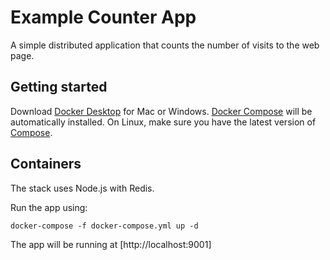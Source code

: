 Example Counter App
===================

A simple distributed application that counts the number of visits to the web page.

Getting started
---------------

Download [Docker Desktop](https://www.docker.com/products/docker-desktop) for Mac or Windows. [Docker Compose](https://docs.docker.com/compose) will be automatically installed. On Linux, make sure you have the latest version of [Compose](https://docs.docker.com/compose/install/). 


## Containers

The stack uses Node.js with Redis.


Run the app using:

```
docker-compose -f docker-compose.yml up -d
```


The app will be running at [http://localhost:9001]





